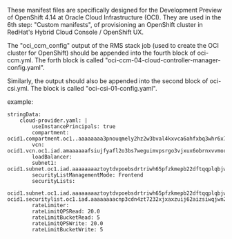 These manifest files are specifically designed for the Development Preview of OpenShift 4.14 at Oracle Cloud Infrastructure (OCI). They are used in the 6th step: "Custom manifests", of provisioning an OpenShift cluster in RedHat's Hybrid Cloud Console / OpenShift UX. 

The "oci_ccm_config" output of the RMS stack job (used to create the OCI cluster for OpenShift) should be appended into the fourth block of oci-ccm.yml. The forth block is called "oci-ccm-04-cloud-controller-manager-config.yaml". 

Similarly, the output should also be appended into the second block of oci-csi.yml. The block is called  "oci-csi-01-config.yaml". 

example:
```
stringData:
    cloud-provider.yaml: |
        useInstancePrincipals: true
        compartment: ocid1.compartment.oc1..aaaaaaaa3pnouqmely2hz2w3bval4kxvca6ahfxbq3whr6x74vnhhrb7icuq
        vcn: ocid1.vcn.oc1.iad.amaaaaaafsiujfyafl2o3bs7weguimvpsrgo3vjxux6obrnxvvmortv5k4bq
        loadBalancer:
        subnet1: ocid1.subnet.oc1.iad.aaaaaaaaztoytdvpoebsdrtriwh65pfzkmepb22dftqqplqbjwgroa3sskaa
        securityListManagementMode: Frontend
        securityLists:
        ocid1.subnet.oc1.iad.aaaaaaaaztoytdvpoebsdrtriwh65pfzkmepb22dftqqplqbjwgroa3sskaa: ocid1.securitylist.oc1.iad.aaaaaaaacnp3cdn4zt7232xjxaxzuij62aizsiwqjwn237zna4qoov4ilg6a
        rateLimiter:
        rateLimitQPSRead: 20.0
        rateLimitBucketRead: 5
        rateLimitQPSWrite: 20.0
        rateLimitBucketWrite: 5
```
